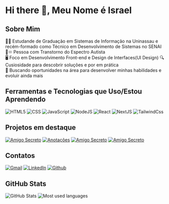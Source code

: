 # Hi there 👋, Meu Nome é Israel

## Sobre Mim

👨‍🎓 Estudande de Graduação em Sistemas de Informação na Uninassau e recém-formado como Técnico em Desenvolvimento de Sistemas no SENAI
🌈♾️ Pessoa com Transtorno do Espectro Autista  
🖥️ Foco em Desenvolvimento Front-end e Design de Interfaces(UI Design)
🔍 Cusiosidade para descobrir soluções e por em prática  
💼 Buscando oportunidades na área para desenvolver minhas habilidades e evoluir ainda mais  

## Ferramentas e Tecnologias que Uso/Estou Aprendendo

![HTML5](https://img.shields.io/badge/HTML-239120?style=for-the-badge&logo=html5&logoColor=white&color=%23E34F26) 
![CSS](https://img.shields.io/badge/CSS-239120?style=for-the-badge&logo=css3&logoColor=white&color=%231572B6) 
![JavaScript](https://img.shields.io/badge/javascript-1292899?style=for-the-badge&logo=javascript&logoColor=black&color=%23F7DF1E) 
![NodeJS](https://img.shields.io/badge/nodejs-1292899?style=for-the-badge&logo=nodedotjs&logoColor=white&color=%235FA04E) 
![React](https://img.shields.io/badge/react-1292899?style=for-the-badge&logo=react&logoColor=black&color=%2361DAFB) 
![NextJS](https://img.shields.io/badge/Next-1292899?style=for-the-badge&logo=nextdotjs&logoColor=white&color=black) 
![TailwindCss](https://img.shields.io/badge/tailwindcss-1292899?style=for-the-badge&logo=tailwindcss&logoColor=white&color=%2306B6D4)

## Projetos em destaque

[![Amigo Secreto](https://github-readme-stats.vercel.app/api/pin/?username=Israel-SoaresPorto&repo=challenge-amigo-secreto)](https://github.com/Israel-SoaresPorto/challenge-amigo-secreto) 
[![Anotações](https://github-readme-stats.vercel.app/api/pin/?username=Israel-SoaresPorto&repo=anotacoes)](https://github.com/Israel-SoaresPorto/anotacoes)
[![Amigo Secreto](https://github-readme-stats.vercel.app/api/pin/?username=Israel-SoaresPorto&repo=Catalogo_de_Filmes)](https://github.com/Israel-SoaresPorto/Catalogo_de_Filmes) 
[![Amigo Secreto](https://github-readme-stats.vercel.app/api/pin/?username=Israel-SoaresPorto&repo=decodificador_de_texto)](https://github.com/Israel-SoaresPorto/decodificador_de_texto)

## Contatos

[![Gmail](https://img.shields.io/badge/Gmail-D14836?style=for-the-badge&logo=gmail&labelColor=orange&color=red)](https://is.gd/wWyYSB) 
[![LinkedIn](https://img.shields.io/badge/-LinkedIn-%25230077B5?style=for-the-badge&logo=linkedin&logoColor=white&labelColor=lightblue&color=blue)](https://www.linkedin.com/in/israel-soares-porto-b24bb8241/) 
[![Github](https://img.shields.io/badge/github-black?style=for-the-badge&logo=github&logoColor=white&color=black)](https://github.com/Israel-SoaresPorto)

## GitHub Stats

![GitHub Stats](https://github-readme-stats.vercel.app/api/top-langs/?username=Israel-SoaresPorto&layout=compact&langs_count=7&theme=radical)
![Most used languages](https://github-readme-stats.vercel.app/api?username=Israel-SoaresPorto&show_icons=true&theme=radical&include_all_commits=true)
